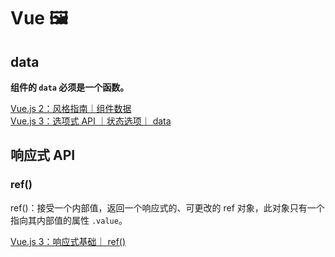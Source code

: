 # Vue 🖼️

## data

**组件的 `data` 必须是一个函数。**

[Vue.js 2：风格指南｜组件数据](https://v2.cn.vuejs.org/v2/style-guide/#%E7%BB%84%E4%BB%B6%E6%95%B0%E6%8D%AE%E5%BF%85%E8%A6%81)  
[Vue.js 3：选项式 API ｜状态选项｜ data](https://cn.vuejs.org/api/options-state.html#data)

## 响应式 API

### ref()

ref()：接受一个内部值，返回一个响应式的、可更改的 ref 对象，此对象只有一个指向其内部值的属性 `.value`。

[Vue.js 3：响应式基础｜ ref()](https://cn.vuejs.org/guide/essentials/reactivity-fundamentals.html#ref)
